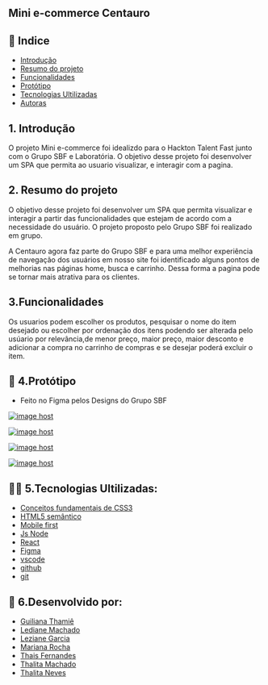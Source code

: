 ## Mini e-commerce Centauro
## 📑 Indice 
- [Introdução](#-introdução)
- [Resumo do projeto](#-resumo)
- [Funcionalidades](#-funcionalidades)
- [Protótipo](#-protótipo)
- [Tecnologias Ultilizadas](#-tecnologias)
- [Autoras](#-desenvolvido)

## 1. Introdução
O projeto Mini e-commerce foi idealizdo para o Hackton Talent Fast junto com o Grupo SBF e Laboratória.
O objetivo desse projeto foi desenvolver um SPA que  permita ao usuario visualizar, e interagir com a pagina.

## 2. Resumo do projeto
O objetivo desse projeto foi desenvolver um SPA que permita visualizar e interagir a partir das funcionalidades que estejam de acordo com a necessidade do usuário. O projeto proposto pelo Grupo SBF foi realizado em grupo.

A Centauro agora faz parte do Grupo SBF e para uma melhor experiência de navegação dos usuários em nosso site foi identificado alguns pontos de melhorias nas páginas home, busca e carrinho. Dessa forma a pagina pode se tornar mais atrativa para os clientes.

## 3.Funcionalidades
Os usuarios podem escolher os produtos, pesquisar o nome do item desejado ou escolher por ordenação dos itens podendo ser alterada pelo usúario por relevância,de menor preço, maior preço, maior desconto e adicionar a compra no carrinho de compras e se desejar poderá excluir o item.

## 🎯 4.Protótipo 
- Feito no Figma pelos Designs do Grupo SBF

<a href="https://imgbox.com/KhVmMDwk" target="_blank"><img src="https://thumbs2.imgbox.com/00/c4/KhVmMDwk_t.jpg" alt="image host"/></a>

<a href="https://imgbox.com/QAcBSMr2" target="_blank"><img src="https://thumbs2.imgbox.com/1a/ac/QAcBSMr2_t.jpg" alt="image host"/></a>

 <a href="https://imgbox.com/EER8bCvK" target="_blank"><img src="https://thumbs2.imgbox.com/33/7a/EER8bCvK_t.jpg" alt="image host"/></a>
 
 <a href="https://imgbox.com/oLcS68Y5" target="_blank"><img src="https://thumbs2.imgbox.com/06/68/oLcS68Y5_t.jpg" alt="image host"/></a>
 
## 👩‍💻 5.Tecnologias Ultilizadas:

- [Conceitos fundamentais de CSS3](#-css)
- [HTML5 semântico](#-html)
- [Mobile first](#-mobile)
- [Js Node](#-node)
- [React](#-react)
- [Figma ](#-figma)
- [vscode ](#-code)
- [github ](#-github)
- [git ](#-git)

## :woman: 6.Desenvolvido por:
- [Guiliana Thamiê](#-Gui)
- [Lediane Machado](#-ledi)
- [Leziane Garcia](#-ledi)
- [Mariana Rocha](#-mari)
- [Thais Fernandes](#-thais)
- [Thalita Machado](#-tha)
- [Thalita Neves](#-thali)

